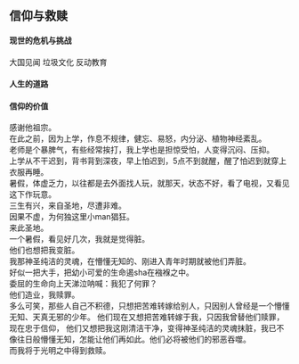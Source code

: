 ## 信仰与救赎
#### 现世的危机与挑战
大国见闻
垃圾文化
反动教育
#### 人生的道路
#### 信仰的价值
感谢他祖宗。  
在此之前，因为上学，作息不规律，健忘、易怒，内分泌、植物神经紊乱。  
老师是个暴脾气，有些经常挨打，我上学也是担惊受怕，人变得沉闷、压抑。  
上学从不干迟到，背书背到深夜，早上怕迟到，5点不到就醒，醒了怕迟到就穿上衣服再睡。  
暑假，体虚乏力，以往都是去外面找人玩，就那天，状态不好，看了电视，又看见这下作玩意。  
三生有兴，来自圣地，尽遭非难。  
因果不虚，为何独这里小man猖狂。  
来此圣地。  
一个暑假，看见好几次，我就是觉得脏。  
他们也想把我变脏。  
我那神圣纯洁的灵魂，在懵懂无知的、刚进入青年时期就被他们弄脏。  
好似一把大手，把幼小可爱的生命遏sha在襁褓之中。  
委屈的生命向上天涕泣呐喊：我犯了何罪？  
他们造业，我赎罪。  
多么可笑，那些人自己不积德，只想把苦难转嫁给别人，只因别人曾经是一个懵懂无知、天真无邪的少年。 
他们现在又想把苦难转嫁于我，只因我曾替他们赎罪，现在忠于信仰， 他们又想把我这刚清洁干净，变得神圣纯洁的灵魂抹脏，我已不像往日般懵懂无知，怎能让他们再如此。他们必将被他们的邪恶吞噬。  
而我将于光明之中得到救赎。

